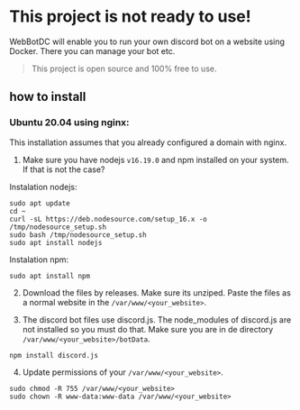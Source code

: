 # This project is not ready to use!

WebBotDC will enable you to run your own discord bot on a website using Docker. There you can manage your bot etc.

> This project is open source and 100% free to use.

## how to install
### Ubuntu 20.04 using nginx:
This installation assumes that you already configured a domain with nginx.
1. Make sure you have nodejs `v16.19.0` and npm installed on your system. If that is not the case?

Instalation nodejs:
```
sudo apt update
cd ~
curl -sL https://deb.nodesource.com/setup_16.x -o /tmp/nodesource_setup.sh
sudo bash /tmp/nodesource_setup.sh
sudo apt install nodejs
```
Instalation npm:
```
sudo apt install npm
```

2. Download the files by releases. Make sure its unziped. Paste the files as a normal website in the `/var/www/<your_website>`.

3. The discord bot files use discord.js. The node_modules of discord.js are not installed so you must do that.
Make sure you are in de directory `/var/www/<your_website>/botData`.
```
npm install discord.js
```

4. Update permissions of your `/var/www/<your_website>`.
```
sudo chmod -R 755 /var/www/<your_website>
sudo chown -R www-data:www-data /var/www/<your_website>
```
